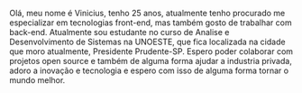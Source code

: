 Olá, meu nome é Vinicius, tenho 25 anos, atualmente tenho procurado me especializar em tecnologias front-end, mas também gosto de trabalhar com back-end.
Atualmente sou estudante no curso de Analise e Desenvolvimento de Sistemas na UNOESTE, que fica localizada na cidade que moro atualmente, Presidente Prudente-SP.
Espero poder colaborar com projetos open source e também de alguma forma ajudar a industria privada, adoro a inovação e tecnologia e espero com isso de alguma forma tornar o mundo melhor.
